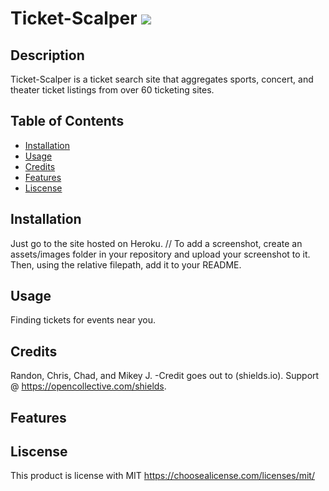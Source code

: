  # Ticket-Scalper <img src=https://img.shields.io/badge/license-MIT-blue/>

## Description


Ticket-Scalper is a ticket search site that aggregates sports, concert, and theater ticket listings from over 60 ticketing sites.

## Table of Contents

- [Installation](#installation)
- [Usage](#usage)
- [Credits](#credits)
- [Features](#features)
- [Liscense](#liscense)


## Installation

Just go to the site hosted on Heroku. 
// To add a screenshot, create an assets/images folder in your repository and upload your screenshot to it. Then, using the relative filepath, add it to your README.
## Usage

Finding tickets for events near you.

## Credits


Randon, Chris, Chad, and Mikey J. 
-Credit goes out to (shields.io). Support @ <https://opencollective.com/shields>.


## Features



## Liscense

This product is license with MIT
<https://choosealicense.com/licenses/mit/>
